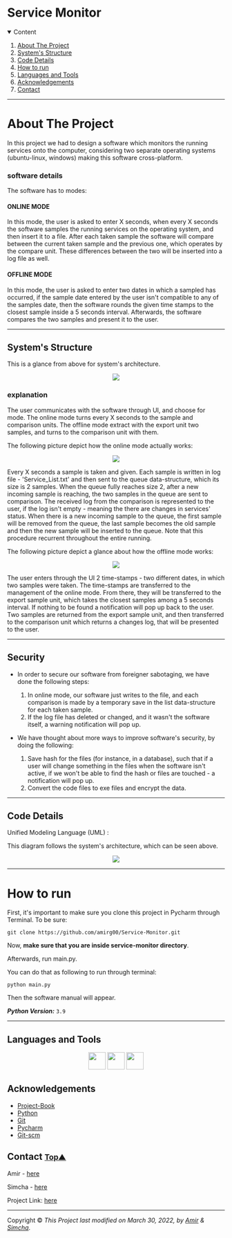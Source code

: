 # Service Monitor 


<!-- TABLE OF CONTENTS -->
<details open="open">
  <summary>Content</summary>
  <ol>
    <li><a href="#about-the-project">About The Project</a></li>
    <li><a href="#plot-graph">System's Structure</a></li>
    <li><a href="#code-details">Code Details</a></li>
    <li><a href="#how-to-run">How  to run</a></li>
    <li><a href="#languages-and-tools">Languages and Tools</a></li>
    <li><a href="#acknowledgements">Acknowledgements</a></li>
    <li><a href="#contact">Contact</a></li>
  </ol>
</details>

----------------

<!-- ABOUT THE PROJECT -->
# About The Project

In this project we had to design a software which monitors the running services
onto the computer, considering two separate operating systems (ubuntu-linux, windows)
making this software cross-platform.

### software details
The software has to modes: 

#### ONLINE MODE
In this mode, the user is asked to enter X seconds, when every X 
seconds the software samples the running services on the operating system, 
and then insert it to a file. After each taken sample the software will
compare between the current taken sample and the previous one, which operates by the compare unit.
These differences between the two will be inserted into a log file as well.

#### OFFLINE MODE
In this mode, the user is asked to enter two dates in which a sampled has occurred,
if the sample date entered by the user isn't compatible to any of the 
samples date, then the software rounds the given time stamps to the closest
sample inside a 5 seconds interval. Afterwards, the software
compares the two samples and present it to the user.



---------------

<!-- System's Structure -->
## System's Structure
This is a glance from above for system's architecture. 
<p align="center">
<img align="center" src="system_desing/monitor.drawio.png" />
</p>

### explanation

The user communicates with the software through UI, and choose for mode.
The online mode turns every X seconds to the sample and comparison units.
The offline mode extract with the export unit two samples, and turns to the comparison unit with them.

The following picture depict how the online mode actually works:

<p align="center">
<img align="center" src="system_desing/online state.drawio.png" />
</p>

Every X seconds a sample is taken and given. Each sample 
is written in log file - 'Service_List.txt' and then sent 
to the queue data-structure, which its size is 2 samples.
When the queue fully reaches size 2, after a new incoming sample
is reaching, the two samples in the queue are sent to comparison.
The received log from the comparison is represented to the user, 
if the log isn't empty - meaning the there are changes in services' status.
When there is a new incoming sample to the queue, the first sample will 
be removed from the queue, the last sample becomes the old sample
and then the new sample will be inserted to the queue.
Note that this procedure recurrent throughout the entire running.

The following picture depict a glance about how the offline mode works:

<p align="center">
<img align="center" src="system_desing/offline state.drawio.png" />
</p>

The user enters through the UI 2 time-stamps - two different dates, 
in which two samples were taken. The time-stamps are transferred
to the management of the online mode. From there, they will be
transferred to the export sample unit, which takes the closest
samples among a 5 seconds interval. If nothing to be found a
notification will pop up back to the user.
Two samples are returned from the export sample unit, and then
transferred to the comparison unit which returns a changes log, 
that will be presented to the user. 


---
<!-- SECURITY -->
## Security

- In order to secure our software from foreigner sabotaging, we have done the following steps: 

  1. In online mode, our software just writes to the file, and each comparison
  is made by a temporary save in the list data-structure for each taken sample.
  2. If the log file has deleted or changed, and it wasn't the software itself, a 
  warning notification will pop up. 
  

- We have thought about more ways to improve software's security,
  by doing the following:
  1. Save hash for the files (for instance, in a database), such that if a user will change something
     in the files when the software isn't active, if we won't be 
     able to find the hash or files are touched - a notification will pop up.
  2. Convert the code files to exe files and encrypt the data.  

---
<!-- code-details -->


## Code Details


Unified Modeling Language (UML) :

This diagram follows the system's architecture, which can be seen above.

<p align="center">
<img align="center" src="system_desing/Monitor_UML.drawio.png" />
</p>

---------

<!-- how-to-run -->
# How to run


First, it's important to make sure you clone this project in Pycharm through Terminal.
To be sure:
```
git clone https://github.com/amirg00/Service-Monitor.git
```
Now, **make sure that you are inside service-monitor directory**.

Afterwards, run main.py.

You can do that as following to run through terminal:

```
python main.py
```

Then the software manual will appear.

_**Python Version:**_ ```3.9```

---------




## Languages and Tools

 <div align="center">
 <code><img height="40" width="40" src="https://upload.wikimedia.org/wikipedia/commons/thumb/1/1d/PyCharm_Icon.svg/1024px-PyCharm_Icon.svg.png"/></code>
 <code><img height="40" width="40" src="https://raw.githubusercontent.com/github/explore/80688e429a7d4ef2fca1e82350fe8e3517d3494d/topics/git/git.png"></code>
 <code><img height="40" width="40" src="https://raw.githubusercontent.com/github/explore/80688e429a7d4ef2fca1e82350fe8e3517d3494d/topics/terminal/terminal.png"></code>
 </div>


<!-- ACKNOWLEDGEMENTS -->
## Acknowledgements
* [Project-Book](system_desing/project_book.pdf)
* [Python](https://www.python.org/)
* [Git](https://git-scm.com/)
* [Pycharm](https://www.jetbrains.com/pycharm/)
* [Git-scm](https://git-scm.com/book/en/v2/Getting-Started-Installing-Git)


<!-- CONTACT -->
## Contact <small>[Top▲](object-oriented-programming-exercise-3)</small>


 Amir - [here](https://github.com/amirg00/)
 
 Simcha - [here](https://github.com/SimchaTeich)

Project Link: [here](https://github.com/amirg00/Simple-Chat)

___

Copyright © _This Project last modified on March 30, 2022, by [Amir](https://github.com/amirg00/) & [Simcha](https://github.com/SimchaTeich)_.